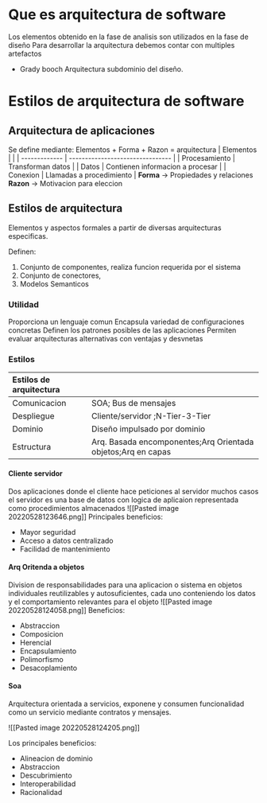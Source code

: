 # Que es arquitectura de software
Los elementos obtenido en la fase de analisis son utilizados en la fase de diseño
Para desarrollar la arquitectura debemos contar con multiples artefactos

- Grady booch
Arquitectura subdominio del diseño.



# Estilos de  arquitectura de software
## Arquitectura de aplicaciones
Se define mediante:
Elementos + Forma + Razon = arquitectura
| Elementos     |                                  |
| ------------- | -------------------------------- |
| Procesamiento | Transforman datos                |
| Datos         | Contienen informacion a procesar |
| Conexion      | Llamadas a procedimiento         |
 **Forma** -> Propiedades y relaciones
 **Razon** -> Motivacion para eleccion
 
## Estilos de arquitectura
Elementos y aspectos formales a partir de diversas arquitecturas especificas.

Definen:
1. Conjunto de componentes, realiza funcion requerida por el sistema
2. Conjunto de conectores, 
3. Modelos Semanticos

### Utilidad
Proporciona un lenguaje comun
Encapsula variedad de configuraciones concretas
Definen los patrones posibles de las aplicaciones
Permiten evaluar arquitecturas alternativas con ventajas y desvnetas

### Estilos
| Estilos de arquitectura |                                                              |
| :----------------------- | :------------------------------------------------------------ |
| Comunicacion            | SOA; Bus de mensajes                                         |
| Despliegue              | Cliente/servidor  ;N-Tier-3-Tier                              |
| Dominio                 | Diseño impulsado por dominio                                 |
| Estructura              | Arq. Basada encomponentes;Arq Orientada objetos;Arq en capas |


#### Cliente servidor
Dos aplicaciones donde el cliente hace peticiones al servidor muchos casos el servidor es una base de datos con logica de aplicaion representada como procedimientos almacenados
![[Pasted image 20220528123646.png]]
Principales beneficios:
- Mayor seguridad
- Acceso a datos centralizado
- Facilidad de mantenimiento

#### Arq Oritenda a objetos
Division de responsabilidades para una aplicacion o sistema en objetos individuales reutilizables y autosuficientes, cada uno conteniendo los datos y el comportamiento relevantes para el objeto
![[Pasted image 20220528124058.png]]
Beneficios:
- Abstraccion
- Composicion
- Herencial
- Encapsulamiento
- Polimorfismo
- Desacoplamiento

#### Soa
Arquitectura orientada a servicios, exponene y consumen funcionalidad como un servicio mediante contratos y mensajes.

![[Pasted image 20220528124205.png]]

Los principales beneficios:
* Alineacion de dominio
* Abstraccion
* Descubrimiento
* Interoperabilidad
* Racionalidad